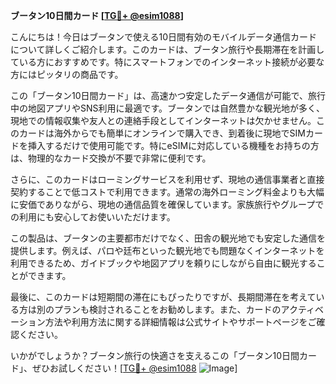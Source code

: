 **ブータン10日間カード [[TG💪+ @esim1088](https://t.me/s/esim1088)]**

こんにちは！今日はブータンで使える10日間有効のモバイルデータ通信カードについて詳しくご紹介します。このカードは、ブータン旅行や長期滞在を計画している方におすすめです。特にスマートフォンでのインターネット接続が必要な方にはピッタリの商品です。

この「ブータン10日間カード」は、高速かつ安定したデータ通信が可能で、旅行中の地図アプリやSNS利用に最適です。ブータンでは自然豊かな観光地が多く、現地での情報収集や友人との連絡手段としてインターネットは欠かせません。このカードは海外からでも簡単にオンラインで購入でき、到着後に現地でSIMカードを挿入するだけで使用可能です。特にeSIMに対応している機種をお持ちの方は、物理的なカード交換が不要で非常に便利です。

さらに、このカードはローミングサービスを利用せず、現地の通信事業者と直接契約することで低コストで利用できます。通常の海外ローミング料金よりも大幅に安価でありながら、現地の通信品質を確保しています。家族旅行やグループでの利用にも安心してお使いいただけます。

この製品は、ブータンの主要都市だけでなく、田舎の観光地でも安定した通信を提供します。例えば、パロや廷布といった観光地でも問題なくインターネットを利用できるため、ガイドブックや地図アプリを頼りにしながら自由に観光することができます。

最後に、このカードは短期間の滞在にもぴったりですが、長期間滞在を考えている方は別のプランも検討されることをお勧めします。また、カードのアクティベーション方法や利用方法に関する詳細情報は公式サイトやサポートページをご確認ください。

いかがでしょうか？ブータン旅行の快適さを支えるこの「ブータン10日間カード」、ぜひお試しください！[[TG💪+ @esim1088](https://t.me/s/esim1088) ![Image](https://i.postimg.cc/Y0z9fWf4/image.png)]